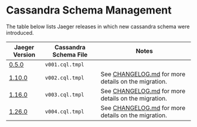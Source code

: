 # Cassandra Schema Management

The table below lists Jaeger releases in which new cassandra schema were introduced.

| Jaeger Version                                                         | Cassandra Schema File | Notes                                                                                                                                 |
|------------------------------------------------------------------------|-----------------------|---------------------------------------------------------------------------------------------------------------------------------------|
| [0.5.0](https://github.com/kjschnei001/jaeger/releases/tag/v0.5.0)   | `v001.cql.tmpl`       |                                                                                                                                       |
| [1.10.0](https://github.com/kjschnei001/jaeger/releases/tag/v1.10.0) | `v002.cql.tmpl`       | See [CHANGELOG.md](https://github.com/kjschnei001/jaeger/blob/main/CHANGELOG.md#1100-2019-02-15) for more details on the migration. |
| [1.16.0](https://github.com/kjschnei001/jaeger/releases/tag/v1.16.0) | `v003.cql.tmpl`       | See [CHANGELOG.md](https://github.com/kjschnei001/jaeger/blob/main/CHANGELOG.md#1160-2019-12-17) for more details on the migration. |
| [1.26.0](https://github.com/kjschnei001/jaeger/releases/tag/v1.26.0) | `v004.cql.tmpl`       | See [CHANGELOG.md](https://github.com/kjschnei001/jaeger/blob/main/CHANGELOG.md#1260-2021-09-06) for more details on the migration. |
